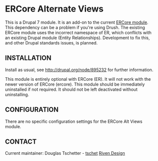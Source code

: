 # ERCore Alternate Views

This is a Drupal 7 module. It is an add-on to the current 
[ERCore module](https://github.com/EPSCoR/ERCore-3.1). This dependency can be 
a problem if you're using Drush. The existing ERCore module uses the incorrect 
namespace of ER, which conflicts with an existing Drupal module (Entity 
Relationships). Development to fix this, and other Drupal standards issues, is 
planned.

## INSTALLATION ##
Install as usual, see http://drupal.org/node/895232 for further information. 

This module is entirely optional with ERCore (ER). It will not work with the 
newer version of ERCore (ercore). This module should be immediately uninstalled 
if not required. It should not be left deactivated without uninstalling.
 
## CONFIGURATION ##
There are no specific configuration settings for the ERCore Alt Views module.
 
## CONTACT ##
Current maintainer:
Douglas Tschetter - [tschet](https://www.drupal.org/u/tschet)
[Riven Design](http://rivendesign.com)
